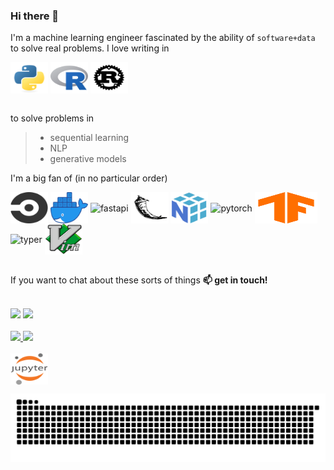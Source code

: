 ### Hi there 👋

I'm a machine learning engineer fascinated by the ability of `software+data` to solve real problems. I love writing in

<div style="display: inline_block">
  <img align="center" alt="Python" height="50" width="60" src="https://raw.githubusercontent.com/devicons/devicon/master/icons/python/python-original.svg">
  <img align="center" alt="R" height="50" width="60" src="https://raw.githubusercontent.com/devicons/devicon/master/icons/r/r-original.svg">
  <img align="center" alt="R" height="50" width="60" src="https://raw.githubusercontent.com/devicons/devicon/master/icons/rust/rust-plain.svg">
</div><br>

to solve problems in

> - sequential learning
> - NLP
> - generative models

I'm a big fan of (in no particular order)

<div style="display: inline_block">
  <img align="center" alt="circleci" height="50" width="60" src="https://raw.githubusercontent.com/devicons/devicon/master/icons/circleci/circleci-plain.svg">
  <img align="center" alt="docker" height="50" width="60" src="https://raw.githubusercontent.com/docker/docker.github.io/master/images/engine.svg">
  <img align="center" alt="fastapi" height="50" width="100" src="https://raw.githubusercontent.com/tiangolo/fastapi/master/docs/en/docs/img/logo-teal-vector.svg">
  <img align="center" alt="flask" height="50" width="60" src="https://raw.githubusercontent.com/devicons/devicon/master/icons/flask/flask-original.svg">
  <img align="center" alt="numpy" height="50" width="60" src="https://raw.githubusercontent.com/devicons/devicon/master/icons/numpy/numpy-original.svg">
  <img align="center" alt="pytorch" height="50" width="100" src="https://upload.wikimedia.org/wikipedia/commons/c/c6/PyTorch_logo_black.svg">
  <img align="center" alt="tensorflow" height="50" width="100" src="https://raw.githubusercontent.com/devicons/devicon/master/icons/tensorflow/tensorflow-original.svg">
  <img align="center" alt="typer" height="50" width="60" src="https://raw.githubusercontent.com/tiangolo/typer/master/docs/img/icon-black.svg">
  <img align="center" alt="vim" height="50" width="60" src="https://raw.githubusercontent.com/devicons/devicon/master/icons/vim/vim-original.svg">
</div><br>

If you want to chat about these sorts of things **📫 get in touch!**

<div style="display: inline_block"><br>
  <a href = "mailto:chris.william.addy@gmail.com"><img src="https://img.shields.io/badge/-Gmail-%23333?style=for-the-badge&logo=gmail&logoColor=white" target="_blank"></a>
  <a href="https://www.linkedin.com/in/christopheraddy" target="_blank"><img src="https://img.shields.io/badge/-LinkedIn-%230077B5?style=for-the-badge&logo=linkedin&logoColor=white" target="_blank"></a>
 </div>

<!--
**chrisaddy/chrisaddy** is a ✨ _special_ ✨ repository because its `README.md` (this file) appears on your GitHub profile.

Here are some ideas to get you started:

- 🔭 I’m currently working on ...
- 🌱 I’m currently learning ...
- 👯 I’m looking to collaborate on ...
- 🤔 I’m looking for help with ...
- 💬 Ask me about ...
- 
- 😄 Pronouns: ...
- ⚡ Fun fact: ...
-->



<div>
  <br>
  <a href="https://github.com/chrisaddy">
  <img height="180em" src="https://github-readme-stats.vercel.app/api?username=chrisaddy&show_icons=true&theme=dark&include_all_commits=true&count_private=true"/>
  <img height="180em" src="https://github-readme-stats.vercel.app/api/top-langs/?username=chrisaddy&layout=compact&langs_count=7&theme=dark"/>
</div>

<div style="display: inline_block"><br>

   <img align="center" alt="Jupyter" height="50" width="60" src="https://raw.githubusercontent.com/devicons/devicon/master/icons/jupyter/jupyter-original-wordmark.svg">
</div>

![Snake animation](https://raw.githubusercontent.com/chrisaddy/chrisaddy/output/github-contribution-grid-snake.svg)

